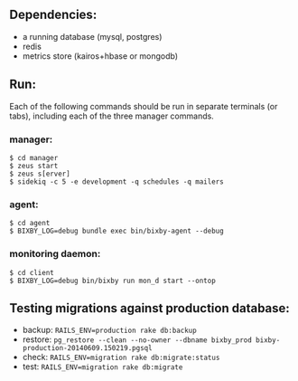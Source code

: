 
## Dependencies:
* a running database (mysql, postgres)
* redis
* metrics store (kairos+hbase or mongodb)

## Run:
Each of the following commands should be run in separate terminals (or tabs), including each of the three manager commands.

### manager:
```
$ cd manager
$ zeus start
$ zeus s[erver]
$ sidekiq -c 5 -e development -q schedules -q mailers
```

### agent:
```
$ cd agent
$ BIXBY_LOG=debug bundle exec bin/bixby-agent --debug
```

### monitoring daemon:
```
$ cd client
$ BIXBY_LOG=debug bin/bixby run mon_d start --ontop
```

## Testing migrations against production database:

* backup:  ``RAILS_ENV=production rake db:backup``
* restore: ``pg_restore --clean --no-owner --dbname bixby_prod bixby-production-20140609.150219.pgsql``
* check:   ``RAILS_ENV=migration rake db:migrate:status``
* test:    ``RAILS_ENV=migration rake db:migrate``
